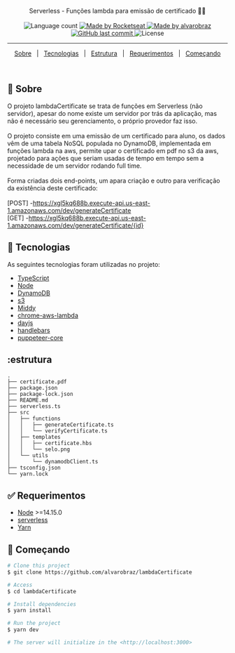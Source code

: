 
<p align="center">
  Serverless - Funções lambda para emissão de certificado 📰🚀
  <br>
  <br>

  <img alt="Language count" src="https://img.shields.io/github/repo-size/alvarobraz/lambdaCertificate"/>

  <a href="https://rocketseat.com.br">
    <img alt="Made by Rocketseat" src="https://img.shields.io/badge/made%20by-Rocketseat-%237519C1">
  </a>

  <a href="https://www.linkedin.com/in/alvarobraz/">
    <img alt="Made by alvarobraz" src="https://img.shields.io/badge/made%20by-alvarobraz-%237519C1">
  </a>

  <a href="https://github.com/alvarobraz/blog-ig-news/commits/main">
    <img alt="GitHub last commit" src="https://img.shields.io/github/last-commit/alvarobraz/lambdaCertificate">
  </a>

  <img alt="License" src="https://img.shields.io/github/license/alvarobraz/lambdaCertificate">
</p>

---

<p align="center">
  <a href="#dart-sobre">Sobre</a> &#xa0; | &#xa0; 
  <a href="#rocket-tecnologias">Tecnologias</a> &#xa0; | &#xa0;
  <a href="#estrutura">Estrutura</a> &#xa0; | &#xa0;
  <a href="#white_check_mark-requerimentos">Requerimentos</a> &#xa0; | &#xa0;
  <a href="#checkered_flag-começando">Começando</a>
</p>

<br>

## :dart: Sobre ##

O projeto lambdaCertificate se trata de funções em Serverless (não servidor), apesar do nome existe um servidor por trás da aplicação, mas não é necessário seu gerenciamento, o próprio provedor faz isso.<br/><br/>
O projeto consiste em uma emissão de um certificado para aluno, os dados vêm de uma tabela NoSQL populada no DynamoDB, implementada em funções lambda na aws, permite upar o certificado em pdf no s3 da aws, projetado para ações que seriam usadas de tempo em tempo sem a necessidade de um servidor rodando full time.<br/><br/>
Forma criadas dois end-points, um apara criação e outro para verificação da existência deste certificado:<br/><br/>
[POST] -https://xgl5kq688b.execute-api.us-east-1.amazonaws.com/dev/generateCertificate<br/>
[GET]  -https://xgl5kq688b.execute-api.us-east-1.amazonaws.com/dev/generateCertificate/{id}
<br>

## :rocket: Tecnologias ##

As seguintes tecnologias foram utilizadas no projeto:

- [TypeScript](https://www.typescriptlang.org/)
- [Node](https://nodejs.org/en/)
- [DynamoDB](https://aws.amazon.com/pt/dynamodb/)
- [s3](https://aws.amazon.com/pt/s3/)
- [Middy](https://fauna.com/)
- [chrome-aws-lambda](https://www.npmjs.com/package/chrome-aws-lambda)
- [dayjs](https://day.js.org/)
- [handlebars](https://handlebarsjs.com/)
- [puppeteer-core](https://www.npmjs.com/package/puppeteer-core)

## :estrutura ##

```
.
├── certificate.pdf
├── package.json
├── package-lock.json
├── README.md
├── serverless.ts
├── src
│   ├── functions
│   │   ├── generateCertificate.ts
│   │   └── verifyCertificate.ts
│   ├── templates
│   │   ├── certificate.hbs
│   │   └── selo.png
│   └── utils
│       └── dynamodbClient.ts
├── tsconfig.json
└── yarn.lock
```

## :white_check_mark: Requerimentos ##

- [Node](https://nodejs.org/en/) >=14.15.0
- [serverless](https://www.npmjs.com/package/serverless)
- [Yarn](https://yarnpkg.com/lang/en/)

## :checkered_flag: Começando ##

```bash
# Clone this project
$ git clone https://github.com/alvarobraz/lambdaCertificate

# Access
$ cd lambdaCertificate

# Install dependencies
$ yarn install

# Run the project
$ yarn dev

# The server will initialize in the <http://localhost:3000>
```